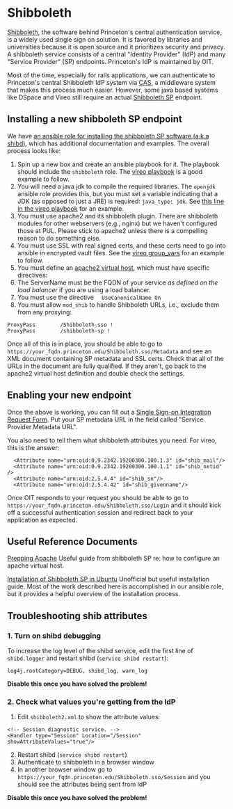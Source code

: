 # Shibboleth

[Shibboleth](https://en.wikipedia.org/wiki/Shibboleth_(software)), the software behind Princeton's central authentication service, is a widely used single sign on solution. It is favored by libraries and universities because it is open source and it prioritizes security and privacy. A shibboleth service consists of a central "Identity Provider" (IdP) and many "Service Provider" (SP) endpoints. Princeton's IdP is maintained by OIT.

Most of the time, especially for rails applications, we can authenticate to Princeton's central Shibboleth IdP system via [CAS](cas.md), a middleware system that makes this process much easier. However, some java based systems like DSpace and Vireo still require an actual [Shibboleth SP](https://shibboleth.atlassian.net/wiki/spaces/SP3/overview) endpoint.

## Installing a new shibboleth SP endpoint

We have [an ansible role for installing the shibboleth SP software (a.k.a shibd)](https://github.com/pulibrary/princeton_ansible/tree/main/roles/shibboleth), which has additional documentation and examples. The overall process looks like:

1. Spin up a new box and create an ansible playbook for it. The playbook should include the `shibboleth` role. The [vireo playbook](https://github.com/pulibrary/princeton_ansible/blob/main/playbooks/vireo_staging.yml) is a good example to follow.
2. You will need a java jdk to compile the required libraries. The `openjdk` ansible role provides this, but you must set a variable indicating that a JDK (as opposed to just a JRE) is required: `java_type: jdk`. See [this line in the vireo playbook](https://github.com/pulibrary/princeton_ansible/blob/main/group_vars/vireo/common.yml#L5) for an example.
3. You must use apache2 and its shibboleth plugin. There are shibboleth modules for other webservers (e.g., nginx) but we haven't configured those at PUL. Please stick to apache2 unless there is a compelling reason to do something else. 
4. You must use SSL with real signed certs, and these certs need to go into ansible in encrypted vault files. See the [vireo group_vars](https://github.com/pulibrary/princeton_ansible/tree/main/group_vars/vireo) for an example to follow.
5. You must define an [apache2 virtual host](https://github.com/pulibrary/princeton_ansible/blob/main/roles/vireo/templates/vireo.conf.j2), which must have specific directives:
  1. The ServerName must be the FQDN of your service *as defined on the load balancer* if you are using a load balancer.
  2. You must use the directive `  UseCanonicalName On`
  3. You must allow `mod_shib` to handle Shibboleth URLs, i.e., exclude them from any proxying: 
  ```
  ProxyPass        /Shibboleth.sso !
  ProxyPass        /shibboleth-sp !
  ```

Once all of this is in place, you should be able to go to `https://your_fqdn.princeton.edu/Shibboleth.sso/Metadata` and see an XML document containing SP metadata and SSL certs. Check that all of the URLs in the document are fully qualified. If they aren't, go back to the apache2 virtual host definition and double check the settings. 

## Enabling your new endpoint
Once the above is working, you can fill out a [Single Sign-on Integration Request Form](https://princeton.service-now.com/nav_to.do?uri=%2Fcom.glideapp.servicecatalog_cat_item_v[…]alog_view%3Dcatalog_default%26sysparm_view%3Dtext_search ). Put your SP metadata URL in the field called "Service Provider Metadata URL".

You also need to tell them what shibboleth attributes you need. For vireo, this is the answer: 
```
  <Attribute name="urn:oid:0.9.2342.19200300.100.1.3" id="shib_mail"/>
  <Attribute name="urn:oid:0.9.2342.19200300.100.1.1" id="shib_netid" />
  <Attribute name="urn:oid:2.5.4.4" id="shib_sn"/>
  <Attribute name="urn:oid:2.5.4.42" id="shib_givenname"/>
```

Once OIT responds to your request you should be able to go to `https://your_fqdn.princeton.edu/Shibboleth.sso/Login` and it should kick off a successful authentication session and redirect back to your application as expected.

## Useful Reference Documents
[Prepping Apache](https://shibboleth.atlassian.net/wiki/spaces/SP3/pages/2065335062/Apache#Prepping-Apache) Useful guide from shibboleth SP re: how to configure an apache virtual host.

[Installation of Shibboleth SP in Ubuntu](https://medium.com/@winma.15/shibboleth-sp-installation-in-ubuntu-d284b8d850da) Unofficial but useful installation guide. Most of the work described here is accomplished in our ansible role, but it provides a helpful overview of the installation process.

## Troubleshooting shib attributes

### 1. Turn on shibd debugging
To increase the log level of the shibd service, edit the first line of `shibd.logger` and restart shibd (`service shibd restart`): 
```
log4j.rootCategory=DEBUG, shibd_log, warn_log
```
**Disable this once you have solved the problem!**

### 2. Check what values you're getting from the IdP
1. Edit `shibboleth2.xml` to show the attribute values:
```
<!-- Session diagnostic service. -->
<Handler type="Session" Location="/Session" showAttributeValues="true"/>
```
2. Restart shibd (`service shibd restart`)
3. Authenticate to shibboleth in a browser window
4. In another browser window go to `https://your_fqdn.princeton.edu/Shibboleth.sso/Session` and you should see the attributes being sent from IdP

**Disable this once you have solved the problem!**
